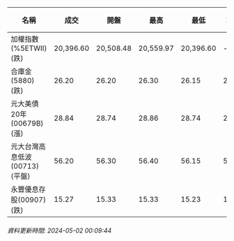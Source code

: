 | 名稱 | 成交 | 開盤 | 最高 | 最低 | 均價 | 成交金額(億) | 昨收 | 漲跌幅 | 漲跌 | 總量 | 昨量 | 振幅 |
| -------- | -------- | -------- | -------- |-------- | -------- | -------- |-------- |-------- |-------- | -------- | -------- |-------- |
|加權指數(%5ETWII) (跌)|20,396.60|20,508.48|20,559.97|20,396.60|-|3,585.20|20,495.52|0.48%|98.92|7,535,782|0|0.80%|
|合庫金(5880) (跌)|26.20|26.20|26.30|26.15|26.22|3.15|26.40|0.76%|0.20|12,001|19,407|0.57%|
|元大美債20年(00679B) (漲)|28.84|28.74|28.86|28.74|28.80|8.16|28.66|0.63%|0.18|28,329|24,400|0.42%|
|元大台灣高息低波(00713) (平盤)|56.20|56.30|56.40|56.15|56.26|1.37|56.20|0.00%|0.00|2,428|4,810|0.44%|
|永豐優息存股(00907) (跌)|15.27|15.33|15.33|15.23|15.27|0.350|15.33|0.39%|0.06|2,292|6,016|0.65%|
###### 資料更新時間: 2024-05-02 00:09:44
